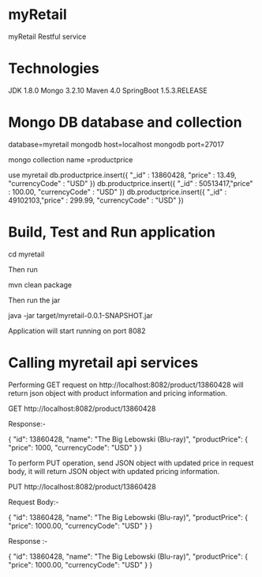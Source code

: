 # myRetail
myRetail Restful service

# Technologies

JDK 1.8.0
Mongo 3.2.10
Maven 4.0
SpringBoot 1.5.3.RELEASE

# Mongo DB database and collection

database=myretail
mongodb host=localhost
mongodb port=27017

mongo collection name =productprice

use myretail
db.productprice.insert({ "_id" : 13860428, "price" : 13.49, "currencyCode" : "USD" })
db.productprice.insert({ "_id" : 50513417,"price" : 100.00, "currencyCode" : "USD" })
db.productprice.insert({ "_id" : 49102103,"price" : 299.99, "currencyCode" : "USD" })


# Build, Test and Run application 


cd myretail

Then run 

mvn clean package

Then run the jar

java -jar target/myretail-0.0.1-SNAPSHOT.jar

Application will start running on port 8082


# Calling myretail api services

Performing GET request on http://localhost:8082/product/13860428 will return json object with product information and pricing information.

GET http://localhost:8082/product/13860428

Response:-

{
  "id": 13860428,
  "name": "The Big Lebowski (Blu-ray)",
  "productPrice": {
    "price": 1000,
    "currencyCode": "USD"
  }
}


To perform PUT operation, send JSON object with updated price in request body, it will return JSON object with updated pricing information.

PUT http://localhost:8082/product/13860428

Request Body:-

{
  "id": 13860428,
  "name": "The Big Lebowski (Blu-ray)",
  "productPrice": {
    "price": 1000.00,
    "currencyCode": "USD"
  }
}


Response :-

{
  "id": 13860428,
  "name": "The Big Lebowski (Blu-ray)",
  "productPrice": {
    "price": 1000.00,
    "currencyCode": "USD"
  }
}





